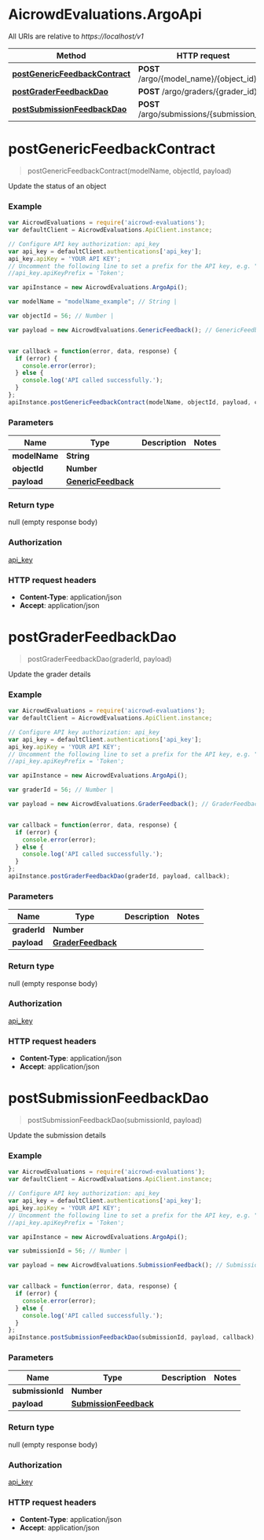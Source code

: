 # AicrowdEvaluations.ArgoApi

All URIs are relative to *https://localhost/v1*

Method | HTTP request | Description
------------- | ------------- | -------------
[**postGenericFeedbackContract**](ArgoApi.md#postGenericFeedbackContract) | **POST** /argo/{model_name}/{object_id} | 
[**postGraderFeedbackDao**](ArgoApi.md#postGraderFeedbackDao) | **POST** /argo/graders/{grader_id} | 
[**postSubmissionFeedbackDao**](ArgoApi.md#postSubmissionFeedbackDao) | **POST** /argo/submissions/{submission_id} | 


<a name="postGenericFeedbackContract"></a>
# **postGenericFeedbackContract**
> postGenericFeedbackContract(modelName, objectId, payload)



Update the status of an object

### Example
```javascript
var AicrowdEvaluations = require('aicrowd-evaluations');
var defaultClient = AicrowdEvaluations.ApiClient.instance;

// Configure API key authorization: api_key
var api_key = defaultClient.authentications['api_key'];
api_key.apiKey = 'YOUR API KEY';
// Uncomment the following line to set a prefix for the API key, e.g. "Token" (defaults to null)
//api_key.apiKeyPrefix = 'Token';

var apiInstance = new AicrowdEvaluations.ArgoApi();

var modelName = "modelName_example"; // String | 

var objectId = 56; // Number | 

var payload = new AicrowdEvaluations.GenericFeedback(); // GenericFeedback | 


var callback = function(error, data, response) {
  if (error) {
    console.error(error);
  } else {
    console.log('API called successfully.');
  }
};
apiInstance.postGenericFeedbackContract(modelName, objectId, payload, callback);
```

### Parameters

Name | Type | Description  | Notes
------------- | ------------- | ------------- | -------------
 **modelName** | **String**|  | 
 **objectId** | **Number**|  | 
 **payload** | [**GenericFeedback**](GenericFeedback.md)|  | 

### Return type

null (empty response body)

### Authorization

[api_key](../README.md#api_key)

### HTTP request headers

 - **Content-Type**: application/json
 - **Accept**: application/json

<a name="postGraderFeedbackDao"></a>
# **postGraderFeedbackDao**
> postGraderFeedbackDao(graderId, payload)



Update the grader details

### Example
```javascript
var AicrowdEvaluations = require('aicrowd-evaluations');
var defaultClient = AicrowdEvaluations.ApiClient.instance;

// Configure API key authorization: api_key
var api_key = defaultClient.authentications['api_key'];
api_key.apiKey = 'YOUR API KEY';
// Uncomment the following line to set a prefix for the API key, e.g. "Token" (defaults to null)
//api_key.apiKeyPrefix = 'Token';

var apiInstance = new AicrowdEvaluations.ArgoApi();

var graderId = 56; // Number | 

var payload = new AicrowdEvaluations.GraderFeedback(); // GraderFeedback | 


var callback = function(error, data, response) {
  if (error) {
    console.error(error);
  } else {
    console.log('API called successfully.');
  }
};
apiInstance.postGraderFeedbackDao(graderId, payload, callback);
```

### Parameters

Name | Type | Description  | Notes
------------- | ------------- | ------------- | -------------
 **graderId** | **Number**|  | 
 **payload** | [**GraderFeedback**](GraderFeedback.md)|  | 

### Return type

null (empty response body)

### Authorization

[api_key](../README.md#api_key)

### HTTP request headers

 - **Content-Type**: application/json
 - **Accept**: application/json

<a name="postSubmissionFeedbackDao"></a>
# **postSubmissionFeedbackDao**
> postSubmissionFeedbackDao(submissionId, payload)



Update the submission details

### Example
```javascript
var AicrowdEvaluations = require('aicrowd-evaluations');
var defaultClient = AicrowdEvaluations.ApiClient.instance;

// Configure API key authorization: api_key
var api_key = defaultClient.authentications['api_key'];
api_key.apiKey = 'YOUR API KEY';
// Uncomment the following line to set a prefix for the API key, e.g. "Token" (defaults to null)
//api_key.apiKeyPrefix = 'Token';

var apiInstance = new AicrowdEvaluations.ArgoApi();

var submissionId = 56; // Number | 

var payload = new AicrowdEvaluations.SubmissionFeedback(); // SubmissionFeedback | 


var callback = function(error, data, response) {
  if (error) {
    console.error(error);
  } else {
    console.log('API called successfully.');
  }
};
apiInstance.postSubmissionFeedbackDao(submissionId, payload, callback);
```

### Parameters

Name | Type | Description  | Notes
------------- | ------------- | ------------- | -------------
 **submissionId** | **Number**|  | 
 **payload** | [**SubmissionFeedback**](SubmissionFeedback.md)|  | 

### Return type

null (empty response body)

### Authorization

[api_key](../README.md#api_key)

### HTTP request headers

 - **Content-Type**: application/json
 - **Accept**: application/json

